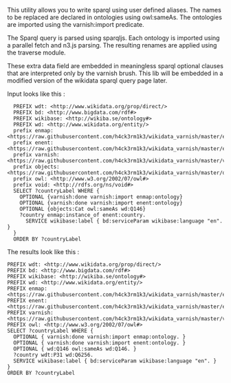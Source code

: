This utility allows you to write sparql using user defined aliases.
The names to be replaced are declared in ontologies using owl:sameAs.
The ontologies are imported using the varnish:import predicate.

The Sparql query is parsed using sparqljs.
Each ontology is imported using a parallel fetch and n3.js parsing. The resulting renames are applied using the traverse module.

These extra data field are embedded in meaningless sparql optional clauses that are interpreted only by the varnish brush.
This lib will be embedded in a modified version of the wikidata sparql query page later.

Input looks like this :
```
  PREFIX wdt: <http://www.wikidata.org/prop/direct/>
  PREFIX bd: <http://www.bigdata.com/rdf#>
  PREFIX wikibase: <http://wikiba.se/ontology#>
  PREFIX wd: <http://www.wikidata.org/entity/>
  prefix enmap: <https://raw.githubusercontent.com/h4ck3rm1k3/wikidata_varnish/master/enmap.ttl#>
  prefix enent: <https://raw.githubusercontent.com/h4ck3rm1k3/wikidata_varnish/master/enent.ttl#>
  prefix varnish: <https://raw.githubusercontent.com/h4ck3rm1k3/wikidata_varnish/master/varnish.ttl#>
  prefix objects: <https://raw.githubusercontent.com/h4ck3rm1k3/wikidata_varnish/master/objects.ttl#>
  prefix owl: <http://www.w3.org/2002/07/owl#>
  prefix void: <http://rdfs.org/ns/void#>
  SELECT ?countryLabel WHERE {
    OPTIONAL {varnish:done varnish:import enmap:ontology}
    OPTIONAL {varnish:done varnish:import enent:ontology}
    OPTIONAL {objects:Cat owl:sameAs wd:Q146}
    ?country enmap:instance_of enent:country.
      SERVICE wikibase:label { bd:serviceParam wikibase:language "en". }
  }
  ORDER BY ?countryLabel
```

The results look like this :
```
PREFIX wdt: <http://www.wikidata.org/prop/direct/>
PREFIX bd: <http://www.bigdata.com/rdf#>
PREFIX wikibase: <http://wikiba.se/ontology#>
PREFIX wd: <http://www.wikidata.org/entity/>
PREFIX enmap: <https://raw.githubusercontent.com/h4ck3rm1k3/wikidata_varnish/master/enmap.ttl#>
PREFIX enent: <https://raw.githubusercontent.com/h4ck3rm1k3/wikidata_varnish/master/enent.ttl#>
PREFIX varnish: <https://raw.githubusercontent.com/h4ck3rm1k3/wikidata_varnish/master/varnish.ttl#>
PREFIX owl: <http://www.w3.org/2002/07/owl#>
SELECT ?countryLabel WHERE {
  OPTIONAL { varnish:done varnish:import enmap:ontology. }
  OPTIONAL { varnish:done varnish:import enent:ontology. }
  OPTIONAL { wd:Q146 owl:sameAs wd:Q146. }
  ?country wdt:P31 wd:Q6256.
  SERVICE wikibase:label { bd:serviceParam wikibase:language "en". }
}
ORDER BY ?countryLabel
```
